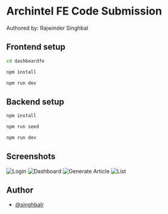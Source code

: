 # Archintel FE Code Submission

Authored by: Rajwinder Singhbal

## Frontend setup

```bash
cd dashboardfe

npm install

npm run dev
```

## Backend setup

```bash
npm install

npm run seed

npm run dev
```

## Screenshots

![Login](https://imgur.com/XXqDtBq)
![Dashboard](https://imgur.com/JaY3f8t)
![Generate Article](https://imgur.com/qGhjDBr)
![List](https://imgur.com/whafoj7)

## Author

- [@singhbalr](https://www.github.com/singhbalr)

